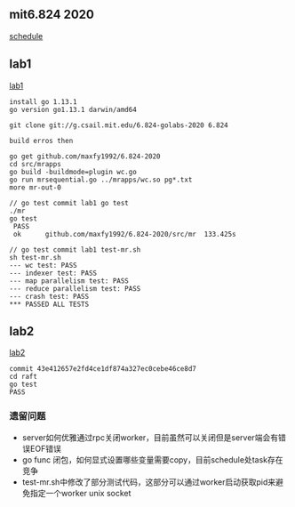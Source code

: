 ## mit6.824 2020
[schedule](https://pdos.csail.mit.edu/6.824/schedule.html)

## lab1
[lab1](https://pdos.csail.mit.edu/6.824/labs/lab-mr.html)

```
install go 1.13.1
go version go1.13.1 darwin/amd64

git clone git://g.csail.mit.edu/6.824-golabs-2020 6.824

build erros then

go get github.com/maxfy1992/6.824-2020
cd src/mrapps
go build -buildmode=plugin wc.go
go run mrsequential.go ../mrapps/wc.so pg*.txt
more mr-out-0

// go test commit lab1 go test 
./mr
go test
 PASS
 ok      github.com/maxfy1992/6.824-2020/src/mr  133.425s

// go test commit lab1 test-mr.sh 
sh test-mr.sh
--- wc test: PASS
--- indexer test: PASS
--- map parallelism test: PASS
--- reduce parallelism test: PASS
--- crash test: PASS
*** PASSED ALL TESTS
```

## lab2
[lab2](https://pdos.csail.mit.edu/6.824/labs/lab-raft.html)

```
commit 43e412657e2fd4ce1df874a327ec0cebe46ce8d7
cd raft 
go test
PASS
```


### 遗留问题

- server如何优雅通过rpc关闭worker，目前虽然可以关闭但是server端会有错误EOF错误
- go func 闭包，如何显式设置哪些变量需要copy，目前schedule处task存在竞争
- test-mr.sh中修改了部分测试代码，这部分可以通过worker启动获取pid来避免指定一个worker unix socket